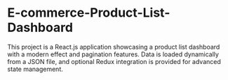 # E-commerce-Product-List-Dashboard
This project is a React.js application showcasing a product list dashboard with a modern effect and pagination features. Data is loaded dynamically from a JSON file, and optional Redux integration is provided for advanced state management.
